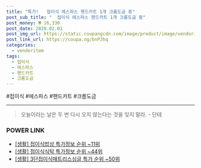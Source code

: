 ```yaml
--- 
title: "특가!   접이식 에스파스 핸드카트 1개 크롬도금 중" 
post_sub_title: "  접이식 에스파스 핸드카트 1개 크롬도금 중" 
post_money: ₩ 16,330 
post_date: 2020.02.01 
post_img_url: https://static.coupangcdn.com/image/product/image/vendoritem/2019/10/11/4186541558/14666e91-6e55-4869-b36d-23e601b58260.jpg 
post_link_url: https://coupa.ng/bnPJhq 
categories: 
  - vendoritem 
tags: 
  - 접이식 
  - 에스파스 
  - 핸드카트 
  - 크롬도금 
--- 
```

  #접이식 #에스파스 #핸드카트 #크롬도금 
<hr> 

> 오늘이라는 날은 두 번 다시 오지 않는다는 것을 잊지 말라. - 단테 


### POWER LINK

* <a href="https://blog.naver.com/sakai111/221776253959" target="_blank"> [생활] 접이식밥상 특가정보 순위 ~11위</a>
* <a href="https://blog.naver.com/sakai111/221780645450" target="_blank"> [생활] 접이식식탁 특가정보 순위 ~44위</a>
* <a href="https://blog.naver.com/sakai111/221784205218" target="_blank"> [생활] 3단접이식매트리스싱글 특가 순위 ~50위</a>
